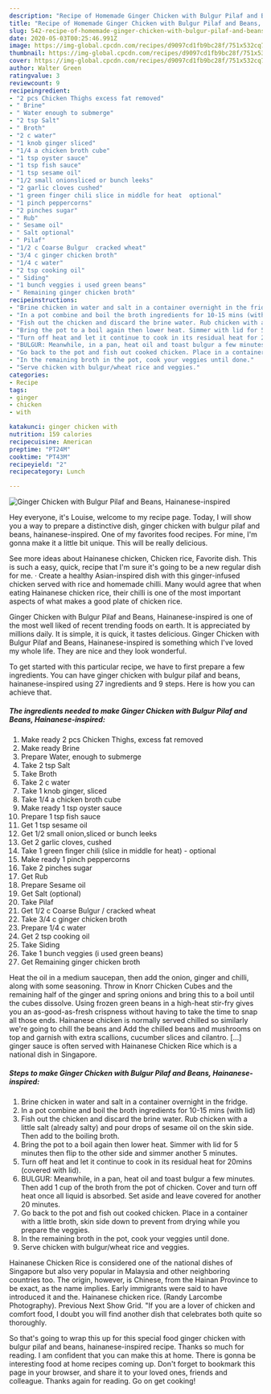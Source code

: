 ```yaml
---
description: "Recipe of Homemade Ginger Chicken with Bulgur Pilaf and Beans, Hainanese-inspired"
title: "Recipe of Homemade Ginger Chicken with Bulgur Pilaf and Beans, Hainanese-inspired"
slug: 542-recipe-of-homemade-ginger-chicken-with-bulgur-pilaf-and-beans-hainanese-inspired
date: 2020-05-03T00:25:46.991Z
image: https://img-global.cpcdn.com/recipes/d9097cd1fb9bc28f/751x532cq70/ginger-chicken-with-bulgur-pilaf-and-beans-hainanese-inspired-recipe-main-photo.jpg
thumbnail: https://img-global.cpcdn.com/recipes/d9097cd1fb9bc28f/751x532cq70/ginger-chicken-with-bulgur-pilaf-and-beans-hainanese-inspired-recipe-main-photo.jpg
cover: https://img-global.cpcdn.com/recipes/d9097cd1fb9bc28f/751x532cq70/ginger-chicken-with-bulgur-pilaf-and-beans-hainanese-inspired-recipe-main-photo.jpg
author: Walter Green
ratingvalue: 3
reviewcount: 9
recipeingredient:
- "2 pcs Chicken Thighs excess fat removed"
- " Brine"
- " Water enough to submerge"
- "2 tsp Salt"
- " Broth"
- "2 c water"
- "1 knob ginger sliced"
- "1/4 a chicken broth cube"
- "1 tsp oyster sauce"
- "1 tsp fish sauce"
- "1 tsp sesame oil"
- "1/2 small onionsliced or bunch leeks"
- "2 garlic cloves cushed"
- "1 green finger chili slice in middle for heat  optional"
- "1 pinch peppercorns"
- "2 pinches sugar"
- " Rub"
- " Sesame oil"
- " Salt optional"
- " Pilaf"
- "1/2 c Coarse Bulgur  cracked wheat"
- "3/4 c ginger chicken broth"
- "1/4 c water"
- "2 tsp cooking oil"
- " Siding"
- "1 bunch veggies i used green beans"
- " Remaining ginger chicken broth"
recipeinstructions:
- "Brine chicken in water and salt in a container overnight in the fridge."
- "In a pot combine and boil the broth ingredients for 10-15 mins (with lid)"
- "Fish out the chicken and discard the brine water. Rub chicken with a little salt (already salty) and pour drops of sesame oil on the skin side. Then add to the boiling broth."
- "Bring the pot to a boil again then lower heat. Simmer with lid for 5 minutes then flip to the other side and simmer another 5 minutes."
- "Turn off heat and let it continue to cook in its residual heat for 20mins (covered with lid)."
- "BULGUR: Meanwhile, in a pan, heat oil and toast bulgur a few minutes. Then add 1 cup of the broth from the pot of chicken. Cover and turn off heat once all liquid is absorbed. Set aside and leave covered for another 20 minutes."
- "Go back to the pot and fish out cooked chicken. Place in a container with a little broth, skin side down to prevent from drying while you prepare the veggies."
- "In the remaining broth in the pot, cook your veggies until done."
- "Serve chicken with bulgur/wheat rice and veggies."
categories:
- Recipe
tags:
- ginger
- chicken
- with

katakunci: ginger chicken with 
nutrition: 159 calories
recipecuisine: American
preptime: "PT24M"
cooktime: "PT43M"
recipeyield: "2"
recipecategory: Lunch

---
```



![Ginger Chicken with Bulgur Pilaf and Beans, Hainanese-inspired](https://img-global.cpcdn.com/recipes/d9097cd1fb9bc28f/751x532cq70/ginger-chicken-with-bulgur-pilaf-and-beans-hainanese-inspired-recipe-main-photo.jpg)

Hey everyone, it's Louise, welcome to my recipe page. Today, I will show you a way to prepare a distinctive dish, ginger chicken with bulgur pilaf and beans, hainanese-inspired. One of my favorites food recipes. For mine, I'm gonna make it a little bit unique. This will be really delicious.

See more ideas about Hainanese chicken, Chicken rice, Favorite dish. This is such a easy, quick, recipe that I&#39;m sure it&#39;s going to be a new regular dish for me. · Create a healthy Asian-inspired dish with this ginger-infused chicken served with rice and homemade chilli. Many would agree that when eating Hainanese chicken rice, their chilli is one of the most important aspects of what makes a good plate of chicken rice.

Ginger Chicken with Bulgur Pilaf and Beans, Hainanese-inspired is one of the most well liked of recent trending foods on earth. It is appreciated by millions daily. It is simple, it is quick, it tastes delicious. Ginger Chicken with Bulgur Pilaf and Beans, Hainanese-inspired is something which I've loved my whole life. They are nice and they look wonderful.


To get started with this particular recipe, we have to first prepare a few ingredients. You can have ginger chicken with bulgur pilaf and beans, hainanese-inspired using 27 ingredients and 9 steps. Here is how you can achieve that.

<!--inarticleads1-->

##### The ingredients needed to make Ginger Chicken with Bulgur Pilaf and Beans, Hainanese-inspired:

1. Make ready 2 pcs Chicken Thighs, excess fat removed
1. Make ready  Brine
1. Prepare  Water, enough to submerge
1. Take 2 tsp Salt
1. Take  Broth
1. Take 2 c water
1. Take 1 knob ginger, sliced
1. Take 1/4 a chicken broth cube
1. Make ready 1 tsp oyster sauce
1. Prepare 1 tsp fish sauce
1. Get 1 tsp sesame oil
1. Get 1/2 small onion,sliced or bunch leeks
1. Get 2 garlic cloves, cushed
1. Take 1 green finger chili (slice in middle for heat) - optional
1. Make ready 1 pinch peppercorns
1. Take 2 pinches sugar
1. Get  Rub
1. Prepare  Sesame oil
1. Get  Salt (optional)
1. Take  Pilaf
1. Get 1/2 c Coarse Bulgur / cracked wheat
1. Take 3/4 c ginger chicken broth
1. Prepare 1/4 c water
1. Get 2 tsp cooking oil
1. Take  Siding
1. Take 1 bunch veggies (i used green beans)
1. Get  Remaining ginger chicken broth


Heat the oil in a medium saucepan, then add the onion, ginger and chilli, along with some seasoning. Throw in Knorr Chicken Cubes and the remaining half of the ginger and spring onions and bring this to a boil until the cubes dissolve. Using frozen green beans in a high-heat stir-fry gives you an as-good-as-fresh crispness without having to take the time to snap all those ends. Hainanese chicken is normally served chilled so similarly we&#39;re going to chill the beans and Add the chilled beans and mushrooms on top and garnish with extra scallions, cucumber slices and cilantro. […] ginger sauce is often served with Hainanese Chicken Rice which is a national dish in Singapore. 

<!--inarticleads2-->

##### Steps to make Ginger Chicken with Bulgur Pilaf and Beans, Hainanese-inspired:

1. Brine chicken in water and salt in a container overnight in the fridge.
1. In a pot combine and boil the broth ingredients for 10-15 mins (with lid)
1. Fish out the chicken and discard the brine water. Rub chicken with a little salt (already salty) and pour drops of sesame oil on the skin side. Then add to the boiling broth.
1. Bring the pot to a boil again then lower heat. Simmer with lid for 5 minutes then flip to the other side and simmer another 5 minutes.
1. Turn off heat and let it continue to cook in its residual heat for 20mins (covered with lid).
1. BULGUR: Meanwhile, in a pan, heat oil and toast bulgur a few minutes. Then add 1 cup of the broth from the pot of chicken. Cover and turn off heat once all liquid is absorbed. Set aside and leave covered for another 20 minutes.
1. Go back to the pot and fish out cooked chicken. Place in a container with a little broth, skin side down to prevent from drying while you prepare the veggies.
1. In the remaining broth in the pot, cook your veggies until done.
1. Serve chicken with bulgur/wheat rice and veggies.


Hainanese Chicken Rice is considered one of the national dishes of Singapore but also very popular in Malaysia and other neighboring countries too. The origin, however, is Chinese, from the Hainan Province to be exact, as the name implies. Early immigrants were said to have introduced it and the. Hainanese chicken rice. (Randy Larcombe Photography). Previous Next Show Grid. &#34;If you are a lover of chicken and comfort food, I doubt you will find another dish that celebrates both quite so thoroughly. 

So that's going to wrap this up for this special food ginger chicken with bulgur pilaf and beans, hainanese-inspired recipe. Thanks so much for reading. I am confident that you can make this at home. There is gonna be interesting food at home recipes coming up. Don't forget to bookmark this page in your browser, and share it to your loved ones, friends and colleague. Thanks again for reading. Go on get cooking!
